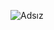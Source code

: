
![Adsız](https://user-images.githubusercontent.com/97678425/187251612-e8b0aff6-ed9c-4707-b880-8d73558a8679.png)
